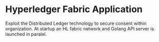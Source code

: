 # Hyperledger Fabric Application

Exploit the Distributed Ledger technology to secure consent within organization.
At startup an HL fabric network and Golang API server is launched in paralel.